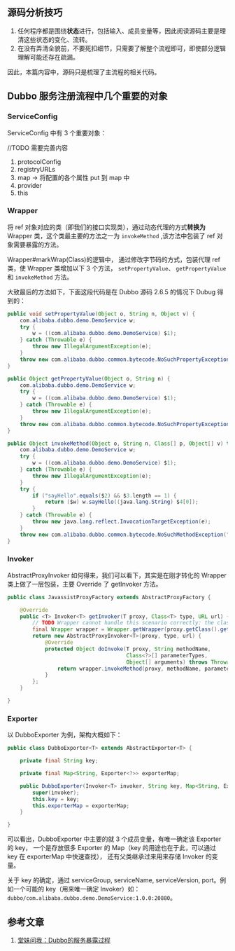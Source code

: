 ## 源码分析技巧

1. 任何程序都是围绕**状态**进行，包括输入、成员变量等，因此阅读源码主要是理清这些状态的变化、流转。
1. 在没有弄清全貌前，不要死扣细节，只需要了解整个流程即可，即使部分逻辑理解可能还存在疏漏。

因此，本篇内容中，源码只是梳理了主流程的相关代码。

## Dubbo 服务注册流程中几个重要的对象

### ServiceConfig

ServiceConfig 中有 3 个重要对象：

//TODO 需要完善内容

1. protocolConfig
1. registryURLs
1. map -> 将配置的各个属性 put 到 map 中
1. provider
1. this

### Wrapper

将 ref 对象对应的类（即我们的接口实现类），通过动态代理的方式**转换为** Wrapper 类，这个类最主要的方法之一为 `invokeMethod` ,该方法中包装了 ref 对象需要暴露的方法。

Wrapper#markWrap(Class)的逻辑中， 通过修改字节码的方式，包装代理 ref 类，使 Wrapper 类增加以下 3 个方法， `setPropertyValue`、 `getPropertyValue` 和 `invokeMethod` 方法。

大致最后的方法如下，下面这段代码是在 Dubbo 源码 2.6.5 的情况下 Dubug 得到的：

```java
public void setPropertyValue(Object o, String n, Object v) {
    com.alibaba.dubbo.demo.DemoService w;
    try {
        w = ((com.alibaba.dubbo.demo.DemoService) $1);
    } catch (Throwable e) {
        throw new IllegalArgumentException(e);
    }
    throw new com.alibaba.dubbo.common.bytecode.NoSuchPropertyException("Not found property \"" + $2 + "\" filed or setter method in class com.alibaba.dubbo.demo.DemoService.");
}

public Object getPropertyValue(Object o, String n) {
    com.alibaba.dubbo.demo.DemoService w;
    try {
        w = ((com.alibaba.dubbo.demo.DemoService) $1);
    } catch (Throwable e) {
        throw new IllegalArgumentException(e);
    }
    throw new com.alibaba.dubbo.common.bytecode.NoSuchPropertyException("Not found property \"" + $2 + "\" filed or setter method in class com.alibaba.dubbo.demo.DemoService.");
}

public Object invokeMethod(Object o, String n, Class[] p, Object[] v) throws java.lang.reflect.InvocationTargetException {
    com.alibaba.dubbo.demo.DemoService w;
    try {
        w = ((com.alibaba.dubbo.demo.DemoService) $1);
    } catch (Throwable e) {
        throw new IllegalArgumentException(e);
    }
    try {
        if ("sayHello".equals($2) && $3.length == 1) {
            return ($w) w.sayHello((java.lang.String) $4[0]);
        }
    } catch (Throwable e) {
        throw new java.lang.reflect.InvocationTargetException(e);
    }
    throw new com.alibaba.dubbo.common.bytecode.NoSuchMethodException("Not found method \"" + $2 + "\" in class com.alibaba.dubbo.demo.DemoService.");
}
```

### Invoker

AbstractProxyInvoker 如何得来，我们可以看下，其实是在刚才转化的 Wrapper 类上做了一层包装，主要 Override 了 getInvoker 方法。

```java
public class JavassistProxyFactory extends AbstractProxyFactory {

    @Override
    public <T> Invoker<T> getInvoker(T proxy, Class<T> type, URL url) {
        // TODO Wrapper cannot handle this scenario correctly: the classname contains '$'
        final Wrapper wrapper = Wrapper.getWrapper(proxy.getClass().getName().indexOf('$') < 0 ? proxy.getClass() : type);
        return new AbstractProxyInvoker<T>(proxy, type, url) {
            @Override
            protected Object doInvoke(T proxy, String methodName,
                                      Class<?>[] parameterTypes,
                                      Object[] arguments) throws Throwable {
                return wrapper.invokeMethod(proxy, methodName, parameterTypes, arguments);
            }
        };
    }

}
```

### Exporter

以 DubboExporter 为例，架构大概如下：

```java
public class DubboExporter<T> extends AbstractExporter<T> {

    private final String key;

    private final Map<String, Exporter<?>> exporterMap;

    public DubboExporter(Invoker<T> invoker, String key, Map<String, Exporter<?>> exporterMap) {
        super(invoker);
        this.key = key;
        this.exporterMap = exporterMap;
    }

}
```

可以看出，DubboExporter 中主要的就 3 个成员变量，有唯一确定该 Exporter 的 key， 一个是存放很多 Exporter 的 Map（key 的用途也在于此，可以通过 key 在 exporterMap 中快速查找）， 还有父类继承过来用来存储 Invoker 的变量。

关于 key 的确定，通过  serviceGroup, serviceName, serviceVersion, port。例如一个可能的 key（用来唯一确定 Invoker）如：`dubbo/com.alibaba.dubbo.demo.DemoService:1.0.0:20880`。

## 参考文章

1. [堂妹问我：Dubbo的服务暴露过程](https://mp.weixin.qq.com/s/ISiN06QynyE2pPtX3cGQ9w)
